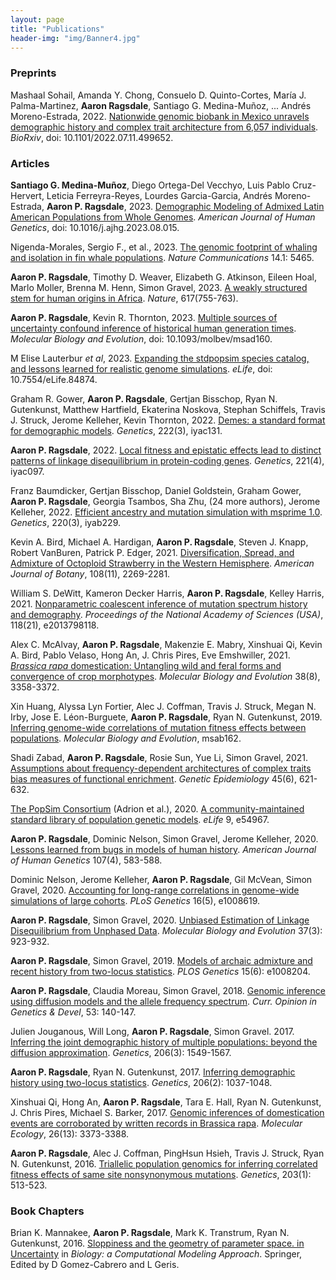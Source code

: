 ```yaml
---
layout: page
title: "Publications"
header-img: "img/Banner4.jpg"
---
```


### Preprints

Mashaal Sohail, Amanda Y. Chong, Consuelo D. Quinto-Cortes, María J. Palma-Martinez,
**Aaron Ragsdale**, Santiago G. Medina-Muñoz, ... Andrés Moreno-Estrada, 2022.
[Nationwide genomic biobank in Mexico unravels demographic history and complex trait architecture from 6,057 individuals](https://www.biorxiv.org/content/10.1101/2022.07.11.499652v2.abstract).
*BioRxiv*, doi: 10.1101/2022.07.11.499652.

### Articles  

**Santiago G. Medina-Muñoz**, Diego Ortega-Del Vecchyo,
Luis Pablo Cruz-Hervert, Leticia Ferreyra-Reyes,
Lourdes Garcia-Garcia, Andrés Moreno-Estrada, **Aaron P. Ragsdale**, 2023.
[Demographic Modeling of Admixed Latin American Populations from Whole Genomes](https://doi.org/10.1016/j.ajhg.2023.08.015).
*American Journal of Human Genetics*, doi: 10.1016/j.ajhg.2023.08.015.

Nigenda-Morales, Sergio F., et al., 2023.
[The genomic footprint of whaling and isolation in fin whale populations](https://www.nature.com/articles/s41467-023-40052-z).
*Nature Communications* 14.1: 5465.

**Aaron P. Ragsdale**, Timothy D. Weaver, Elizabeth G. Atkinson, Eileen Hoal,
Marlo Moller, Brenna M. Henn, Simon Gravel, 2023.
[A weakly structured stem for human origins in Africa](https://www.nature.com/articles/s41586-023-06055-y).
*Nature*, 617(755-763).

**Aaron P. Ragsdale**, Kevin R. Thornton, 2023.
[Multiple sources of uncertainty confound inference of historical human generation times](https://academic.oup.com/mbe/advance-article/doi/10.1093/molbev/msad160/7224425).
*Molecular Biology and Evolution*, doi: 10.1093/molbev/msad160.

M Elise Lauterbur *et al*, 2023.
[Expanding the stdpopsim species catalog, and lessons learned for realistic genome simulations](https://elifesciences.org/articles/84874).
*eLife*, doi: 10.7554/eLife.84874.

Graham R. Gower, **Aaron P. Ragsdale**, Gertjan Bisschop, Ryan N. Gutenkunst, Matthew Hartfield,
Ekaterina Noskova, Stephan Schiffels, Travis J. Struck, Jerome Kelleher, Kevin Thornton, 2022.
[Demes: a standard format for demographic models](https://academic.oup.com/genetics/article/222/3/iyac131/6730747).
*Genetics*, 222(3), iyac131.

**Aaron P. Ragsdale**, 2022. [Local fitness and epistatic effects lead to distinct patterns of linkage disequilibrium in protein-coding genes](https://academic.oup.com/genetics/advance-article-abstract/doi/10.1093/genetics/iyac097/6613932).
*Genetics*, 221(4), iyac097.

Franz Baumdicker, Gertjan Bisschop, Daniel Goldstein, Graham Gower, **Aaron P. Ragsdale**, Georgia Tsambos, Sha Zhu, (24 more authors), Jerome Kelleher, 2022.
[Efficient ancestry and mutation simulation with msprime 1.0](https://academic.oup.com/genetics/article/220/3/iyab229/6460344).
*Genetics*, 220(3), iyab229.

Kevin A. Bird, Michael A. Hardigan, **Aaron P. Ragsdale**, Steven J. Knapp,
Robert VanBuren, Patrick P. Edger, 2021.
[Diversification, Spread, and Admixture of Octoploid Strawberry in the Western Hemisphere](https://bsapubs.onlinelibrary.wiley.com/doi/full/10.1002/ajb2.1776).
*American Journal of Botany*, 108(11), 2269-2281.

William S. DeWitt, Kameron Decker Harris, **Aaron P. Ragsdale**, Kelley Harris, 2021.
[Nonparametric coalescent inference of mutation spectrum history and demography](https://www.pnas.org/content/118/21/e2013798118).
*Proceedings of the National Academy of Sciences (USA)*, 118(21), e2013798118.

Alex C. McAlvay, **Aaron P. Ragsdale**, Makenzie E. Mabry, Xinshuai Qi, Kevin A. Bird, Pablo Velaso, Hong An, J. Chris Pires, Eve Emshwiller, 2021.
[*Brassica rapa* domestication: Untangling wild and feral forms and convergence of crop morphotypes](https://academic.oup.com/mbe/article/38/8/3358/6261082).
*Molecular Biology and Evolution* 38(8), 3358-3372.

Xin Huang, Alyssa Lyn Fortier, Alec J. Coffman, Travis J. Struck, Megan N. Irby, Jose E. Léon-Burguete, **Aaron P. Ragsdale**, Ryan N. Gutenkunst, 2019.
[Inferring genome-wide correlations of mutation fitness effects between populations](https://academic.oup.edu/mbe/advance-article/doi/10.1093/molbev/msab162/6287068).
*Molecular Biology and Evolution*, msab162.

Shadi Zabad, **Aaron P. Ragsdale**, Rosie Sun, Yue Li, Simon Gravel, 2021.
[Assumptions about frequency-dependent architectures of complex traits bias measures of functional enrichment](https://onlinelibrary.wiley.com/doi/abs/10.1002/gepi.22388).
*Genetic Epidemiology* 45(6), 621-632.

[The PopSim Consortium](https://github.com/popsim-consortium) (Adrion et al.), 2020.
[A community-maintained standard library of population genetic models](https://elifesciences.org/articles/54967).
*eLife* 9, e54967.

**Aaron P. Ragsdale**, Dominic Nelson, Simon Gravel, Jerome Kelleher, 2020.
[Lessons learned from bugs in models of human history](https://www.sciencedirect.com/science/article/pii/S000292972030286X).
*American Journal of Human Genetics* 107(4), 583-588.

Dominic Nelson, Jerome Kelleher, **Aaron P. Ragsdale**,  Gil McVean, Simon Gravel, 2020.
[Accounting for long-range correlations in genome-wide simulations of large cohorts](https://doi.org/10.1371/journal.pgen.1008619).
*PLoS Genetics* 16(5), e1008619.

**Aaron P. Ragsdale**, Simon Gravel, 2020.
[Unbiased Estimation of Linkage Disequilibrium from Unphased Data](https://doi.org/10.1093/molbev/msz265).
*Molecular Biology and Evolution* 37(3): 923-932.

**Aaron P. Ragsdale**, Simon Gravel, 2019.
[Models of archaic admixture and recent history from two-locus statistics](https://doi.org/10.1371/journal.pgen.1008204).
*PLOS Genetics* 15(6): e1008204.

**Aaron P. Ragsdale**, Claudia Moreau, Simon Gravel, 2018.
[Genomic inference using diffusion models and the allele frequency spectrum](https://doi.org/10.1016/j.gde.2018.10.001).
*Curr. Opinion in Genetics & Devel*, 53: 140-147.

Julien Jouganous, Will Long, **Aaron P. Ragsdale**, Simon Gravel. 2017.
[Inferring the joint demographic history of multiple populations: beyond the diffusion approximation](https://doi.org/10.1534/genetics.117.200493). 
*Genetics*, 206(3): 1549-1567.

**Aaron P. Ragsdale**, Ryan N. Gutenkunst, 2017.
[Inferring demographic history using two-locus statistics](https://doi.org/10.1534/genetics.117.201251).
*Genetics*, 206(2): 1037-1048.

Xinshuai Qi, Hong An, **Aaron P. Ragsdale**, Tara E. Hall, Ryan N. Gutenkunst, J. Chris Pires, Michael S. Barker, 2017.
[Genomic inferences of domestication events are corroborated by written records in Brassica rapa](https://doi.org/10.1111/mec.14131).
*Molecular Ecology*, 26(13): 3373-3388.

**Aaron P. Ragsdale**, Alec J. Coffman, PingHsun Hsieh, Travis J. Struck, Ryan N. Gutenkunst, 2016.
[Triallelic population genomics for inferring correlated fitness effects of same site nonsynonymous mutations](https://doi.org/10.1534/genetics.115.184812).
*Genetics*, 203(1): 513-523.

### Book Chapters

Brian K. Mannakee, **Aaron P. Ragsdale**, Mark K. Transtrum, Ryan N. Gutenkunst, 2016.
[Sloppiness and the geometry of parameter space. in Uncertainty](https://link.springer.com/chapter/10.1007/978-3-319-21296-8_11)
in *Biology: a Computational Modeling Approach*.
Springer, Edited by D Gomez-Cabrero and L Geris.

[//]: #  (\* these authors contributed equally)
